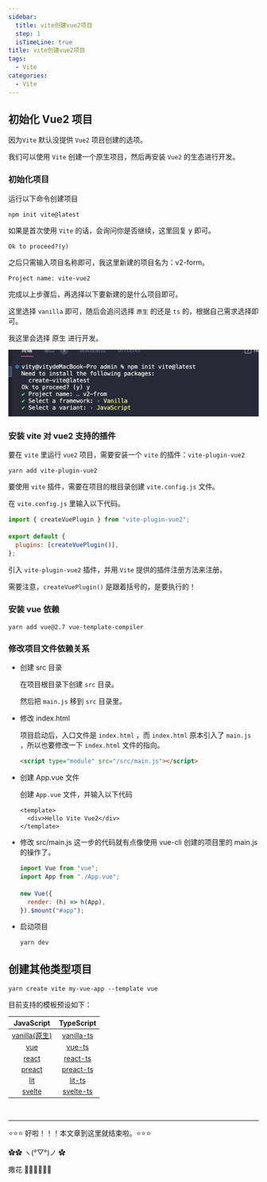 ```yaml
---
sidebar:
  title: vite创建vue2项目
  step: 1
  isTimeLine: true
title: vite创建vue2项目
tags:
  - Vite
categories:
  - Vite
---
```


## **初始化 Vue2 项目**

因为`Vite` 默认没提供 `Vue2` 项目创建的选项。

我们可以使用 `Vite` 创建一个原生项目，然后再安装 `Vue2` 的生态进行开发。

### **初始化项目**

运行以下命令创建项目

```shell
npm init vite@latest
```

如果是首次使用 `Vite` 的话，会询问你是否继续，这里回复 y 即可。

```shell
Ok to proceed?(y)
```

之后只需输入项目名称即可，我这里新建的项目名为：v2-form。

```shell
Project name: vite-vue2
```

完成以上步骤后，再选择以下要新建的是什么项目即可。

这里选择 `vanilla` 即可，随后会追问选择 `原生` 的还是 `ts` 的，根据自己需求选择即可。

我这里会选择 原生 进行开发。

<img src="./assets/image-20221003150455272.png" alt="image-20221003150455272" style="zoom:50%;" />

### 安装 vite 对 vue2 支持的插件

要在 `vite` 里运行 `vue2` 项目，需要安装一个 `vite` 的插件：`vite-plugin-vue2`

```shell
yarn add vite-plugin-vue2
```

要使用 `vite` 插件，需要在项目的根目录创建 `vite.config.js` 文件。

在 `vite.config.js` 里输入以下代码。

```js
import { createVuePlugin } from "vite-plugin-vue2";

export default {
  plugins: [createVuePlugin()],
};
```

引入 `vite-plugin-vue2` 插件，并用 `Vite` 提供的插件注册方法来注册。

需要注意，`createVuePlugin()` 是跟着括号的，是要执行的！

### **安装 vue 依赖**

```shell
yarn add vue@2.7 vue-template-compiler
```

### **修改项目文件依赖关系**

- 创建 src 目录

  在项目根目录下创建 `src` 目录。

  然后把 `main.js` 移到 `src` 目录里。

- 修改 index.html

  项目启动后，入口文件是 `index.html` ，而 `index.html` 原本引入了 `main.js` ，所以也要修改一下 `index.html` 文件的指向。

  ```html
  <script type="module" src="/src/main.js"></script>
  ```

- 创建 App.vue 文件

  创建 `App.vue` 文件，并输入以下代码

  ```vue
  <template>
    <div>Hello Vite Vue2</div>
  </template>
  ```

- 修改 src/main.js
  这一步的代码就有点像使用 vue-cli 创建的项目里的 main.js 的操作了。
  ```js
  import Vue from "vue";
  import App from "./App.vue";

  new Vue({
    render: (h) => h(App),
  }).$mount("#app");
  ```
- 启动项目
  ```shell
  yarn dev
  ```

## **创建其他类型项目**

```shell
yarn create vite my-vue-app --template vue
```

目前支持的模板预设如下：

|                JavaScript                 |                TypeScript                 |
| :---------------------------------------: | :---------------------------------------: |
| [vanilla(原生)](https://vite.new/vanilla) | [vanilla-ts](https://vite.new/vanilla-ts) |
|        [vue](https://vite.new/vue)        |     [vue-ts](https://vite.new/vue-ts)     |
|      [react](https://vite.new/react)      |   [react-ts](https://vite.new/react-ts)   |
|     [preact](https://vite.new/preact)     |  [preact-ts](https://vite.new/preact-ts)  |
|        [lit](https://vite.new/lit)        |     [lit-ts](https://vite.new/lit-ts)     |
|     [svelte](https://vite.new/svelte)     |  [svelte-ts](https://vite.new/svelte-ts)  |

<br/>
<hr />

⭐️⭐️⭐️ 好啦！！！本文章到这里就结束啦。⭐️⭐️⭐️

✿✿ ヽ(°▽°)ノ ✿

撒花 🌸🌸🌸🌸🌸🌸
